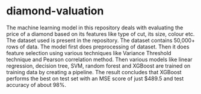 # diamond-valuation
The machine learning model in this repository deals with evaluating the price of a diamond based on its features like type of cut, its size, colour etc. The dataset used is present in the repository. The dataset contains 50,000+ rows of data.
The model first does preprocessing of dataset. Then it does feature selection using various techniques like Variance Threshold technique and Pearson correlation method. Then various models like linear regression, decision tree, SVM, random forest and XGBoost are trained on training data by creating a pipeline.
The result concludes that XGBoost performs the best on test set with an MSE score of just $489.5 and test accuracy of about 98%.
